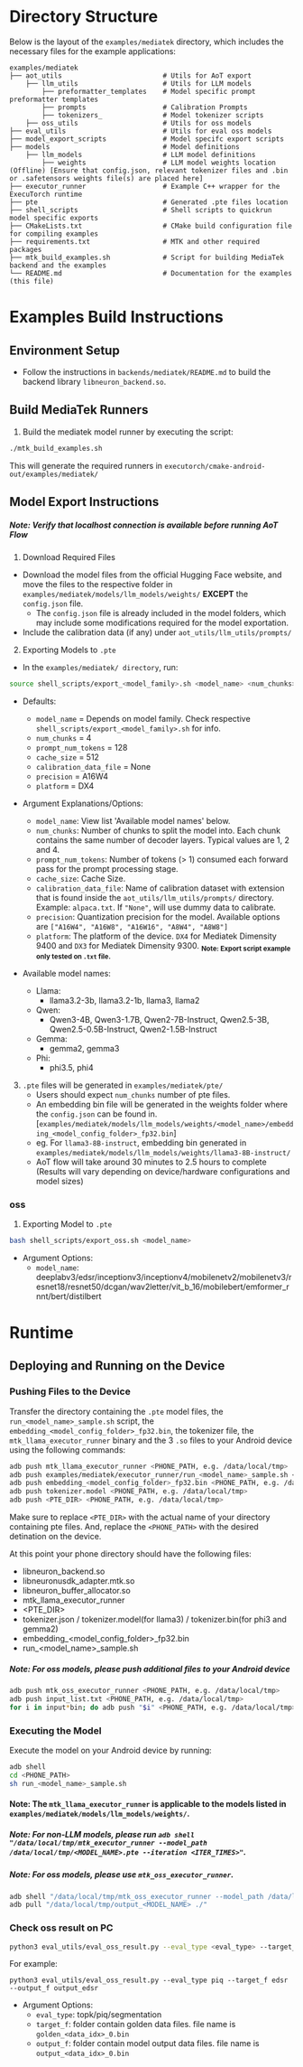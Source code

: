 # Directory Structure

Below is the layout of the `examples/mediatek` directory, which includes the necessary files for the example applications:

```plaintext
examples/mediatek
├── aot_utils                         # Utils for AoT export
    ├── llm_utils                     # Utils for LLM models
        ├── preformatter_templates    # Model specific prompt preformatter templates
        ├── prompts                   # Calibration Prompts
        ├── tokenizers_               # Model tokenizer scripts
    ├── oss_utils                     # Utils for oss models
├── eval_utils                        # Utils for eval oss models
├── model_export_scripts              # Model specifc export scripts
├── models                            # Model definitions
    ├── llm_models                    # LLM model definitions
        ├── weights                   # LLM model weights location (Offline) [Ensure that config.json, relevant tokenizer files and .bin or .safetensors weights file(s) are placed here]
├── executor_runner                   # Example C++ wrapper for the ExecuTorch runtime
├── pte                               # Generated .pte files location
├── shell_scripts                     # Shell scripts to quickrun model specific exports
├── CMakeLists.txt                    # CMake build configuration file for compiling examples
├── requirements.txt                  # MTK and other required packages
├── mtk_build_examples.sh             # Script for building MediaTek backend and the examples
└── README.md                         # Documentation for the examples (this file)
```
# Examples Build Instructions

## Environment Setup
- Follow the instructions in `backends/mediatek/README.md` to build the backend library `libneuron_backend.so`.

## Build MediaTek Runners
1. Build the mediatek model runner by executing the script:
```bash
./mtk_build_examples.sh
```
This will generate the required runners in `executorch/cmake-android-out/examples/mediatek/`

## Model Export Instructions
##### Note: Verify that localhost connection is available before running AoT Flow
1. Download Required Files
- Download the model files from the official Hugging Face website, and move the files to the respective folder in `examples/mediatek/models/llm_models/weights/` **EXCEPT** the `config.json` file.
    - The `config.json` file is already included in the model folders, which may include some modifications required for the model exportation.
- Include the calibration data (if any) under `aot_utils/llm_utils/prompts/`

2. Exporting Models to `.pte`
- In the `examples/mediatek/ directory`, run:
```bash
source shell_scripts/export_<model_family>.sh <model_name> <num_chunks> <prompt_num_tokens> <cache_size> <calibration_data_file> <precision> <platform>
```
- Defaults:
    - `model_name` = Depends on model family. Check respective `shell_scripts/export_<model_family>.sh` for info.
    - `num_chunks` = 4
    - `prompt_num_tokens` = 128
    - `cache_size` = 512
    - `calibration_data_file` = None
    - `precision` = A16W4
    - `platform` = DX4

- Argument Explanations/Options:
    - `model_name`: View list 'Available model names' below.
    - `num_chunks`: Number of chunks to split the model into. Each chunk contains the same number of decoder layers. Typical values are 1, 2 and 4.
    - `prompt_num_tokens`: Number of tokens (> 1) consumed each forward pass for the prompt processing stage.
    - `cache_size`: Cache Size.
    - `calibration_data_file`: Name of calibration dataset with extension that is found inside the `aot_utils/llm_utils/prompts/` directory. Example: `alpaca.txt`. If `"None"`, will use dummy data to calibrate.
    - `precision`: Quantization precision for the model. Available options are `["A16W4", "A16W8", "A16W16", "A8W4", "A8W8"]`
    - `platform`: The platform of the device. `DX4` for Mediatek Dimensity 9400 and `DX3` for Mediatek Dimensity 9300.
    <sub>**Note: Export script example only tested on `.txt` file.**</sub>

- Available model names:
    - Llama:
        - llama3.2-3b, llama3.2-1b, llama3, llama2
    - Qwen:
        - Qwen3-4B, Qwen3-1.7B, Qwen2-7B-Instruct, Qwen2.5-3B, Qwen2.5-0.5B-Instruct, Qwen2-1.5B-Instruct
    - Gemma:
        - gemma2, gemma3
    - Phi:
        - phi3.5, phi4

3. `.pte` files will be generated in `examples/mediatek/pte/`
    - Users should expect `num_chunks` number of pte files.
    - An embedding bin file will be generated in the weights folder where the `config.json` can be found in. [`examples/mediatek/models/llm_models/weights/<model_name>/embedding_<model_config_folder>_fp32.bin`]
    - eg. For `llama3-8B-instruct`, embedding bin generated in `examples/mediatek/models/llm_models/weights/llama3-8B-instruct/`
    - AoT flow will take around 30 minutes to 2.5 hours to complete (Results will vary depending on device/hardware configurations and model sizes)

### oss
1. Exporting Model to `.pte`
```bash
bash shell_scripts/export_oss.sh <model_name>
```
- Argument Options:
    - `model_name`: deeplabv3/edsr/inceptionv3/inceptionv4/mobilenetv2/mobilenetv3/resnet18/resnet50/dcgan/wav2letter/vit_b_16/mobilebert/emformer_rnnt/bert/distilbert

# Runtime
## Deploying and Running on the Device

### Pushing Files to the Device

Transfer the directory containing the `.pte` model files, the `run_<model_name>_sample.sh` script, the `embedding_<model_config_folder>_fp32.bin`, the tokenizer file, the `mtk_llama_executor_runner` binary and the 3 `.so` files to your Android device using the following commands:

```bash
adb push mtk_llama_executor_runner <PHONE_PATH, e.g. /data/local/tmp>
adb push examples/mediatek/executor_runner/run_<model_name>_sample.sh <PHONE_PATH, e.g. /data/local/tmp>
adb push embedding_<model_config_folder>_fp32.bin <PHONE_PATH, e.g. /data/local/tmp>
adb push tokenizer.model <PHONE_PATH, e.g. /data/local/tmp>
adb push <PTE_DIR> <PHONE_PATH, e.g. /data/local/tmp>
```

Make sure to replace `<PTE_DIR>` with the actual name of your directory containing pte files. And, replace the `<PHONE_PATH>` with the desired detination on the device.

At this point your phone directory should have the following files:
- libneuron_backend.so
- libneuronusdk_adapter.mtk.so
- libneuron_buffer_allocator.so
- mtk_llama_executor_runner
- <PTE_DIR>
- tokenizer.json / tokenizer.model(for llama3) / tokenizer.bin(for phi3 and gemma2)
- embedding_<model_config_folder>_fp32.bin
- run_<model_name>_sample.sh

##### Note: For oss models, please push additional files to your Android device
```bash
adb push mtk_oss_executor_runner <PHONE_PATH, e.g. /data/local/tmp>
adb push input_list.txt <PHONE_PATH, e.g. /data/local/tmp>
for i in input*bin; do adb push "$i" <PHONE_PATH, e.g. /data/local/tmp>; done;
```

### Executing the Model

Execute the model on your Android device by running:

```bash
adb shell
cd <PHONE_PATH>
sh run_<model_name>_sample.sh
```
#### Note: The `mtk_llama_executor_runner` is applicable to the models listed in `examples/mediatek/models/llm_models/weights/`.

##### Note: For non-LLM models, please run `adb shell "/data/local/tmp/mtk_executor_runner --model_path /data/local/tmp/<MODEL_NAME>.pte --iteration <ITER_TIMES>"`. 
##### Note: For oss models, please use `mtk_oss_executor_runner`.
```bash
adb shell "/data/local/tmp/mtk_oss_executor_runner --model_path /data/local/tmp/<MODEL_NAME>.pte --input_list /data/local/tmp/input_list.txt --output_folder /data/local/tmp/output_<MODEL_NAME>"
adb pull "/data/local/tmp/output_<MODEL_NAME> ./"
```

### Check oss result on PC
```bash
python3 eval_utils/eval_oss_result.py --eval_type <eval_type> --target_f <golden_folder> --output_f <prediction_folder>
```
For example:
```
python3 eval_utils/eval_oss_result.py --eval_type piq --target_f edsr --output_f output_edsr
```
- Argument Options:
    - `eval_type`: topk/piq/segmentation
    - `target_f`: folder contain golden data files. file name is `golden_<data_idx>_0.bin`
    - `output_f`: folder contain model output data files. file name is `output_<data_idx>_0.bin`
